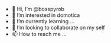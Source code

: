 - 👋 Hi, I’m @bosspyrob
- 👀 I’m interested in domotica
- 🌱 I’m currently learning ...
- 💞️ I’m looking to collaborate on my self
- 📫 How to reach me ...

<!---
bosspyrob/bosspyrob is a ✨ special ✨ repository because its `README.md` (this file) appears on your GitHub profile.
You can click the Preview link to take a look at your changes.
--->
